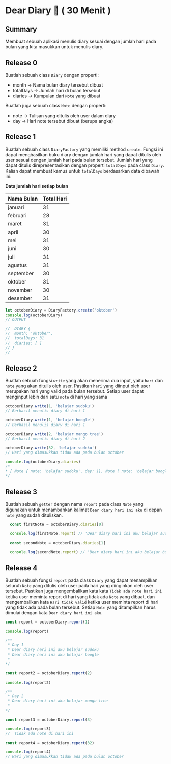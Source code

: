 # Dear Diary 📖 ( 30 Menit )

## Summary

Membuat sebuah aplikasi menulis diary sesuai dengan jumlah hari pada bulan yang
kita masukkan untuk menulis diary.

## Release 0

Buatlah sebuah class `Diary` dengan properti:
- month -> Nama bulan diary tersebut dibuat
- totalDays -> Jumlah hari di bulan tersebut
- diaries -> Kumpulan dari `Note` yang dibuat

Buatlah juga sebuah class `Note` dengan properti:
- note -> Tulisan yang ditulis oleh user dalam diary
- day -> Hari note tersebut dibuat (berupa angka)

## Release 1

Buatlah sebuah class `DiaryFactory` yang memiliki method `create`. Fungsi ini dapat menghasilkan buku diary dengan jumlah hari yang dapat ditulis oleh user sesuai dengan jumlah hari pada bulan tersebut. Jumlah hari yang dapat ditulis direpresentasikan dengan properti `totalDays` pada class `Diary`. Kalian dapat membuat kamus untuk `totalDays` berdasarkan data dibawah ini:

**Data jumlah hari setiap bulan**

| Nama Bulan | Total Hari |
| ---------- | ---------- |
| januari    | 31         |
| februari   | 28         |
| maret      | 31         |
| april      | 30         |
| mei        | 31         |
| juni       | 30         |
| juli       | 31         |
| agustus    | 31         |
| september  | 30         |
| oktober    | 31         |
| november   | 30         |
| desember   | 31         |


```javascript
let octoberDiary = DiaryFactory.create('oktober')
console.log(octoberDiary)
// OUTPUT

//  DIARY {
//  month: 'oktober',
//  totalDays: 31
//  diaries: [ ]
// }
//

```

## Release 2

Buatlah sebuah fungsi `write` yang akan menerima dua input, yaitu `hari` dan `note`
yang akan ditulis oleh user. Pastikan `hari` yang diinput oleh user merupakan hari yang valid pada bulan tersebut. Setiap user dapat menginput lebih dari satu `note` di hari yang sama

```javascript
octoberDiary.write(1, 'belajar sudoku')
// Berhasil menulis diary di hari 1

octoberDiary.write(1, 'belajar boogle')
// Berhasil menulis diary di hari 1

octoberDiary.write(2, 'belajar mango tree')
// Berhasil menulis diary di hari 2

octoberDiary.write(32, 'belajar sudoku')
// Hari yang dimasukkan tidak ada pada bulan october

console.log(octoberDiary.diaries)
/*
* [ Note { note: 'belajar sudoku', day: 1}, Note { note: 'belajar boogle', day: 1}, Note { note: 'belajar mango tree', day: 2}]
*/

```

## Release 3

Buatlah sebuah `getter` dengan nama `report` pada class `Note` yang digunakan untuk menambahkan kalimat `Dear diary hari ini aku` di depan `note` yang sudah dituliskan.

```javascript
  const firstNote = octoberDiary.diaries[0]

  console.log(firstNote.report) // 'Dear diary hari ini aku belajar sudoku'
  
  const secondNote = octoberDiary.diaries[1]

  console.log(secondNote.report) // 'Dear diary hari ini aku belajar boogle'
```

## Release 4

Buatlah sebuah fungsi `report` pada class `Diary` yang dapat menampilkan seluruh `Note` yang ditulis oleh user pada hari yang diinginkan oleh user tersebut. Pastikan juga mengembalikan kata kata `Tidak ada note hari ini` ketika user meminta report di hari yang tidak ada `Note` yang dibuat, dan mengembalikan kata `Hari tidak valid` ketika user meminta report di hari yang tidak ada pada bulan tersebut.
Setiap `Note` yang ditampilkan harus dimulai dengan kata  `Dear diary hari ini aku`. 

```javascript
const report = octoberDiary.report(1) 

console.log(report)

/** 
 * Day 1
 * Dear diary hari ini aku belajar sudoku
 * Dear diary hari ini aku belajar boogle
 * 
*/

const report2 = octoberDiary.report(2) 

console.log(report2)

/** 
 * Day 2
 * Dear diary hari ini aku belajar mango tree
 * 
*/

const report3 = octoberDiary.report(3) 

console.log(report3)
//	Tidak ada note di hari ini

const report4 = octoberDiary.report(32) 

console.log(report4)
// Hari yang dimasukkan tidak ada pada bulan october

```
